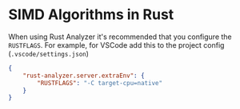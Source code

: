 # SIMD Algorithms in Rust

When using Rust Analyzer it's recommended that you configure the `RUSTFLAGS`.
For example, for VSCode add this to the project config (`.vscode/settings.json`)

```json
{
    "rust-analyzer.server.extraEnv": {
        "RUSTFLAGS": "-C target-cpu=native"
    }
}
```
